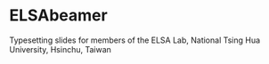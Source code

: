 # ELSAbeamer
Typesetting slides for members of the ELSA Lab, National Tsing Hua University, Hsinchu, Taiwan

